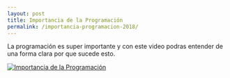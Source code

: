 ```yaml
---
layout: post
title: Importancia de la Programación
permalink: /importancia-programacion-2018/
---
```


La programación es super importante y con este video podras entender de una forma clara por que sucede esto.

[![Importancia de la Programación](http://img.youtube.com/vi/zTI6em2SO3I/0.jpg)](http://www.youtube.com/watch?v=zTI6em2SO3I "Importancia de la Programación")
